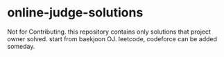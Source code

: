 # online-judge-solutions
Not for Contributing.
this repository contains only solutions that project owner solved.
start from baekjoon OJ.
leetcode, codeforce can be added someday.

